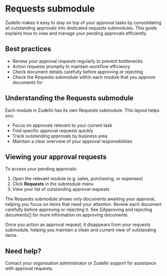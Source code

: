 # Requests submodule

Zudello makes it easy to stay on top of your approval tasks by consolidating all outstanding approvals into dedicated requests submodules. This guide explains how to view and manage your pending approvals efficiently.

## Best practices

- Review your approval requests regularly to prevent bottlenecks
- Action requests promptly to maintain workflow efficiency
- Check document details carefully before approving or rejecting
- Check the Requests submodule within each module that you approve documents for

## Understanding the Requests submodule

Each module in Zudello has its own Requests submodule. This layout helps you:

- Focus on approvals relevant to your current task
- Find specific approval requests quickly
- Track outstanding approvals by business area
- Maintain a clear overview of your approval responsibilities

## Viewing your approval requests

To access your pending approvals:

1. Open the relevant module (e.g. sales, purchasing, or expenses)
2. Click **Requests** in the submodule menu
3. View your list of outstanding approval requests

The Requests submodule shows only documents awaiting your approval, helping you focus on items that need your attention. Review each document carefully before approving or rejecting it. See [[Approving and rejecting documents]] for more information on approving documents.

Once you action an approval request, it disappears from your requests submodule, helping you maintain a clean and current view of outstanding items.

## Need help?

Contact your organisation administrator or Zudello support for assistance with approval requests.